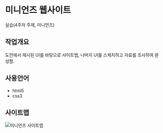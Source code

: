 # 미니언즈 웹사이트
실습(4주차 주제, 미니언즈)

## 작업개요
도안에서 제시된 UI를 바탕으로 사이트뱁, 나머지 UI를 스케치하고 자료를 조사하여 완성함.

## 사용언어
 - html5
 - css3
 
## 사이트맵
![미니언즈 사이트맵](https://picsum.photos/id/1000/600/400)
